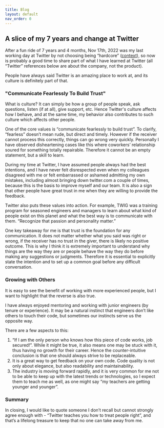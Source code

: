 ```yaml
---
title: Blog
layout: default
nav_order: 0
---
```


A slice of my 7 years and change at Twitter
-------------------------------------------

After a fun ride of 7 years and 4 months, Nov 17th, 2022 was my last working day at Twitter by not choosing being “hardcore” ([context](https://gizmodo.com/elon-musk-email-be-part-of-hardcore-twitter-or-leave-1849789128)), so now is probably a good time to share part of what I have learned at Twitter (all “Twitter” references below are about the company, not the product).

People have always said Twitter is an amazing place to work at, and its culture is definitely part of that.

### "Communicate Fearlessly To Build Trust"

What is culture? It can simply be how a group of people speak, ask questions, listen (if at all), give support, etc. Hence Twitter's culture affects how I behave, and at the same time, my behavior also contributes to such culture which affects other people.

One of the core values is “communicate fearlessly to build trust”. To clarify, “fearless” doesn’t mean rude, but direct and timely. However if the receiver cannot process this correctly, things can go wrong very quickly. Personally I have observed disheartening cases like this where coworkers’ relationship soured for something totally repairable. Therefore it cannot be an empty statement, but a skill to learn.

During my time at Twitter, I have assumed people always had the best intentions, and I have never felt disrespected even when my colleagues disagreed with me or felt embarrassed or ashamed admitting my own mistakes, including almost bringing down twitter.com a couple of times, because this is the basis to improve myself and our team. It is also a sign that other people have great trust in me when they are willing to provide the feedback.

Twitter also puts these values into action. For example, TWIG was a training program for seasoned engineers and managers to learn about what kind of people exist on this planet and what the best way is to communicate with them. “Recognize that passion and personality matter.”

One key takeaway for me is that trust is the foundation for any communication. It does not matter whether what you said was right or wrong, if the receiver has no trust in the giver, there is likely no positive outcome. This is why I think it is extremely important to understand why things are the way they are or people behave the way they do before making any suggestions or judgments. Therefore it is essential to explicitly state the intention and to set up a common goal before any difficult conversation.

### Growing with Others

It is easy to see the benefit of working with more experienced people, but I want to highlight that the reverse is also true.

I have always enjoyed mentoring and working with junior engineers (by tenure or experience). It may be a natural instinct that engineers don’t like others to touch their code, but sometimes our instincts serve us the opposite way.

There are a few aspects to this:

1. “If I am the only person who knows how this piece of code works, job secured!”. While it might be true, it also means one may be stuck with it, thus having no growth for their career. Hence the counter-intuitive conclusion is that one should always strive to be replaceable.
2. It is a great way to get feedback on your own code. Code quality is not only about elegance, but also readability and maintainability.
3. The industry is moving forward rapidly, and it is very common for me not to be able to keep up with the latest trends or technologies, so I expect them to teach me as well, as one might say “my teachers are getting younger and younger”.

### Summary

In closing, I would like to quote someone I don’t recall but cannot strongly agree enough with - “Twitter teaches you how to treat people right”, and that’s a lifelong treasure to keep that no one can take away from me.

